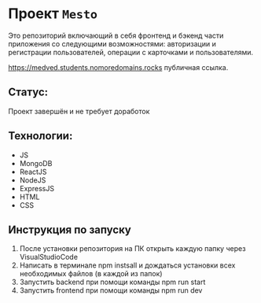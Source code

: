 # Проект `Mesto`
Это репозиторий включающий в себя фронтенд и бэкенд части приложения со следующими возможностями: авторизации и регистрации пользователей, операции с карточками и пользователями.

https://medved.students.nomoredomains.rocks публичная ссылка.

## Статус:
Проект завершён и не требует доработок

## Технологии:
- JS
- MongoDB
- ReactJS
- NodeJS
- ExpressJS
- HTML
- CSS
## Инструкция по запуску
1. После установки репозитория на ПК открыть каждую папку через VisualStudioCode 
2. Написать в терминале npm instsall и дождаться установки всех необходимых файлов (в каждой из папок)
3. Запустить backend при помощи команды npm run start
4. Запустить frontend при помощи команды npm run dev 
